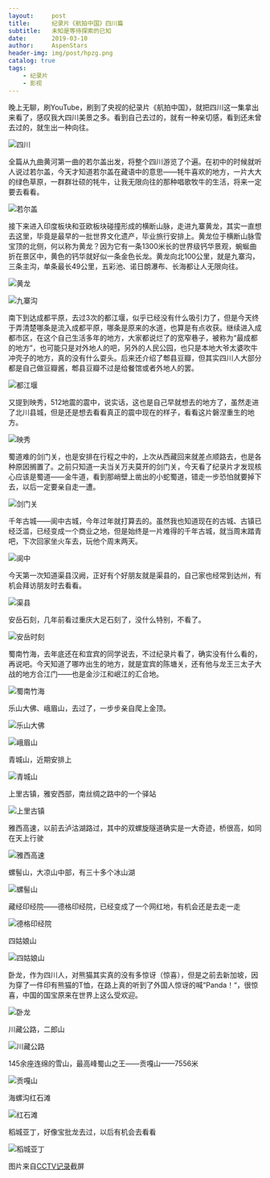 ```yaml
---
layout:     post
title:      纪录片《航拍中国》四川篇
subtitle:   未知是等待探索的已知
date:       2019-03-10
author:     AspenStars
header-img: img/post/hpzg.png
catalog: true
tags:
    - 纪录片
    - 影视
---
```


晚上无聊，刷YouTube，刷到了央视的纪录片《航拍中国》，就把四川这一集拿出来看了，感叹我大四川美景之多。看到自己去过的，就有一种亲切感，看到还未曾去过的，就生出一种向往。

![四川](/img/post/hpzgsc.png)

全篇从九曲黄河第一曲的若尔盖出发，将整个四川游览了个遍。在初中的时候就听人说过若尔盖，今天才知道若尔盖在藏语中的意思——牦牛喜欢的地方，一片大大的绿色草原，一群群壮硕的牦牛，让我无限向往的那种唱歌牧牛的生活，将来一定要去看看。

![若尔盖](/img/post/hpzgreg.png)

接下来进入印度板块和亚欧板块碰撞形成的横断山脉，走进九寨黄龙，其实一直想去这里，毕竟是最早的一批世界文化遗产，毕业旅行安排上。黄龙位于横断山脉雪宝顶的北侧，何以称为黄龙？因为它有一条1300米长的世界级钙华景观，蜿蜒曲折在景区中，黄色的钙华就好似一条金色长龙。黄龙向北100公里，就是九寨沟，三条主沟，单条最长49公里，五彩池、诺日朗瀑布、长海都让人无限向往。

![黄龙](/img/post/hpzghl.png)

![九寨沟](/img/post/hpzgjzg.png)

南下到达成都平原，去过3次的都江堰，似乎已经没有什么吸引力了，但是今天终于弄清楚哪条是流入成都平原，哪条是原来的水道，也算是有点收获。继续进入成都市区，在这个自己生活多年的地方，大家都说烂了的宽窄巷子，被称为“最成都的地方”，也可能只是对外地人的吧，另外的人民公园，也只是本地大爷太婆吹牛冲壳子的地方，真的没有什么耍头。后来还介绍了郫县豆瓣，但其实四川人大部分都是自己做豆瓣酱，郫县豆瓣不过是给餐馆或者外地人的罢。

![都江堰](/img/post/hpzgdjy.png)

又提到映秀，512地震的震中，说实话，这也是自己早就想去的地方了，虽然走进了北川县城，但是还是想去看看真正的震中现在的样子，看看这片磐涅重生的地方。

![映秀](/img/post/hpzgyx.png)

蜀道难的剑门关，也是安排在行程之中的，上次从西藏回来就差点顺路去，也是各种原因搁置了。之前只知道一夫当关万夫莫开的剑门关，今天看了纪录片才发现核心应该是蜀道——金牛道，看到那峭壁上凿出的小蛇蜀道，错走一步恐怕就要掉下去，以后一定要亲自走一遭。

![剑门关](/img/post/hpzgjmg.png)

千年古城——阆中古城，今年过年就打算去的。虽然我也知道现在的古城、古镇已经泛滥，已经变成一个商业之地，但是始终是一片难得的千年古城，就当周末踏青吧，下次回家坐火车去，玩他个周末两天。

![阆中](/img/post/hpzglz.png)

今天第一次知道渠县汉阙，正好有个好朋友就是渠县的，自己家也经常到达州，有机会拜访朋友时去看看。

![渠县](/img/post/hpzgqx.png)

安岳石刻，几年前看过重庆大足石刻了，没什么特别，不看了。

![安岳时刻](/img/post/hpzgaysk.png)

蜀南竹海，去年底还在和宜宾的同学说去，不过纪录片看了，确实没有什么看的，再说吧。今天知道了哪咋出生的地方，就是宜宾的陈塘关，还有他与龙王三太子大战的地方合江门——也是金沙江和岷江的汇合地。

![蜀南竹海](/img/post/hpzgyb.png)

乐山大佛、峨眉山，去过了，一步步亲自爬上金顶。

![乐山大佛](/img/post/hpzgls.png)

![峨眉山](/img/post/hpzgems.png)

青城山，近期安排上

![青城山](/img/post/hpzgqcs.png)

上里古镇，雅安西部，南丝绸之路中的一个驿站

![上里古镇](/img/post/hpzgsl.png)

雅西高速，以前去泸沽湖路过，其中的双螺旋隧道确实是一大奇迹，桥很高，如同在天上行驶

![雅西高速](/img/post/hpzgyxgs.png)

螺髻山，大凉山中部，有三十多个冰山湖

![螺髻山](/img/post/hpzgljs.png)

藏经印经院——德格印经院，已经变成了一个网红地，有机会还是去走一走

![德格印经院](/img/post/hpzgdg.png)

四姑娘山

![四姑娘山](/img/post/hpzgsgn.png)

卧龙，作为四川人，对熊猫其实真的没有多惊讶（惊喜），但是之前去新加坡，因为穿了一件印有熊猫的T恤，在路上真的听到了外国人惊讶的喊“Panda！“，很惊喜，中国的国宝原来在世界上这么受欢迎。

![卧龙](/img/post/hpzgwl.png)

川藏公路，二郎山

![川藏公路](/img/post/hpzgczgl.png)

145余座连绵的雪山，最高峰蜀山之王——贡嘎山——7556米

![贡嘎山](/img/post/hpzgggs.png)

海螺沟红石滩

![红石滩](/img/post/hpzghlg.png)

稻城亚丁，好像宝批龙去过，以后有机会去看看

![稻城亚丁](/img/post/hpzgdcyd.png)

图片来自[CCTV记录](https://www.youtube.com/watch?v=ofkIVRGouFc&list=PLwXMmy5fUrVwpfSdfM8WBNn9HdC-wS8NC&index=7&t=0s)截屏

